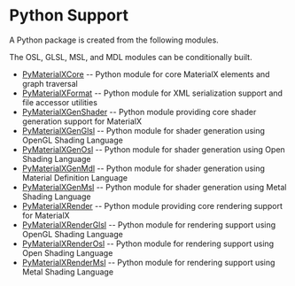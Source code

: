 # Python Support

A Python package is created from the following modules.

The OSL, GLSL, MSL, and MDL modules can be conditionally built.

- [PyMaterialXCore](PyMaterialXCore) -- Python module for core MaterialX elements and graph traversal
- [PyMaterialXFormat](PyMaterialXFormat) -- Python module for XML serialization support and file accessor utilities
- [PyMaterialXGenShader](PyMaterialXGenShader) -- Python module providing core shader generation support for MaterialX
- [PyMaterialXGenGlsl](PyMaterialXGenGlsl) -- Python module for shader generation using OpenGL Shading Language
- [PyMaterialXGenOsl](PyMaterialXGenOsl) -- Python module for shader generation using Open Shading Language
- [PyMaterialXGenMdl](PyMaterialXGenMdl) -- Python module for shader generation using Material Definition Language
- [PyMaterialXGenMsl](PyMaterialXGenMsl) -- Python module for shader generation using Metal Shading Language
- [PyMaterialXRender](PyMaterialXRender) -- Python module providing core rendering support for MaterialX
- [PyMaterialXRenderGlsl](PyMaterialXRenderGlsl) -- Python module for rendering support using OpenGL Shading Language
- [PyMaterialXRenderOsl](PyMaterialXRenderOsl) -- Python module for rendering support using Open Shading Language
- [PyMaterialXRenderMsl](PyMaterialXRenderMsl) -- Python module for rendering support using Metal Shading Language
